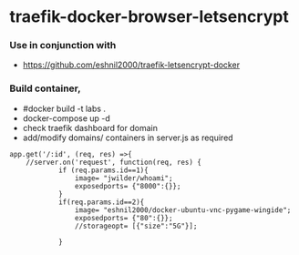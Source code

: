 # traefik-docker-browser-letsencrypt

### Use in conjunction with
* https://github.com/eshnil2000/traefik-letsencrypt-docker

### Build container, 
* #docker build -t labs .
* docker-compose up -d
* check traefik dashboard for domain
* add/modify domains/ containers in server.js as required

```node
app.get('/:id', (req, res) =>{
    //server.on('request', function(req, res) {
            if (req.params.id==1){
                image= "jwilder/whoami";
                exposedports= {"8000":{}};
            }
            if(req.params.id==2){
                image= "eshnil2000/docker-ubuntu-vnc-pygame-wingide";
                exposedports= {"80":{}};
                //storageopt= [{"size":"5G"}];

            } 
```

